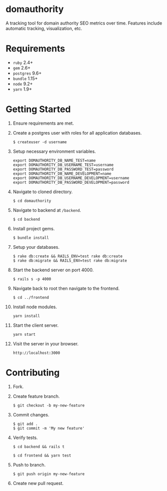 # domauthority

A tracking tool for domain authority SEO metrics over time. Features include automatic tracking, visualization, etc.

# Requirements

* `ruby` 2.4+
* `gem` 2.6+
* `postgres` 9.6+
* `bundle` 1.15+
* `node` 9.2+
* `yarn` 1.9+

# Getting Started

1. Ensure requirements are met.
2. Create a postgres user with roles for all application databases.

    ```$ createuser -d username```

3. Setup necessary environment variables.

    ```
    export DOMAUTHORITY_DB_NAME_TEST=name
    export DOMAUTHORITY_DB_USERNAME_TEST=username
    export DOMAUTHORITY_DB_PASSWORD_TEST=password
    export DOMAUTHORITY_DB_NAME_DEVELOPMENT=name
    export DOMAUTHORITY_DB_USERNAME_DEVELOPMENT=username
    export DOMAUTHORITY_DB_PASSWORD_DEVELOPMENT=password
    ```

4. Navigate to cloned directory.

    ```$ cd domauthority```

5. Navigate to backend at `/backend`.

    ```$ cd backend```

6. Install project gems.

    ```$ bundle install```

7. Setup your databases.

    ```
    $ rake db:create && RAILS_ENV=test rake db:create
    $ rake db:migrate && RAILS_ENV=test rake db:migrate
    ```

8. Start the backend server on port 4000.

    ```$ rails s -p 4000```

9. Navigate back to root then navigate to the frontend.

    ```$ cd ../frontend```

10. Install node modules.

    ```yarn install```

11. Start the client server.

    ```yarn start```

12. Visit the server in your browser.

    ```http://localhost:3000```

# Contributing

1. Fork.
2. Create feature branch.

    ```$ git checkout -b my-new-feature```

3. Commit changes.

    ```
    $ git add .
    $ git commit -m 'My new feature'
    ```

4. Verify tests.

    ```$ cd backend && rails t```

    ```$ cd frontend && yarn test```

5. Push to branch.

    ```$ git push origin my-new-feature```

6. Create new pull request.
